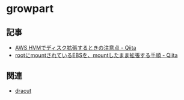 # growpart

## 記事

- [AWS HVMでディスク拡張するときの注意点 - Qiita](https://qiita.com/saitara/items/7f1d497641067043df76)
- [rootにmountされているEBSを、mountしたまま拡張する手順 - Qiita](https://qiita.com/shigejun/items/6f93edec701fb0af112b)

## 関連

- [dracut](dracut.md)
